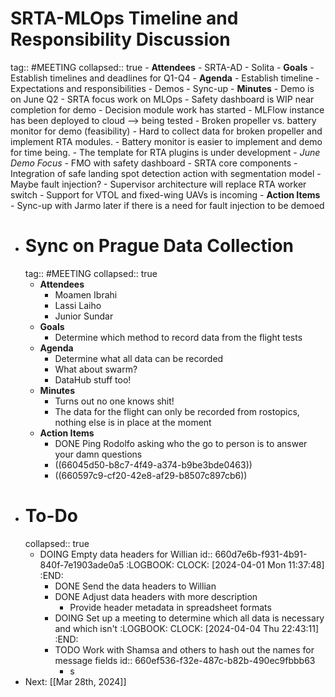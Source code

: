 # SRTA-MLOps Timeline and Responsibility Discussion
tag:: #MEETING
collapsed:: true
	- **Attendees**
		- SRTA-AD
		- Solita
	- **Goals**
		- Establish timelines and deadlines for Q1-Q4
	- **Agenda**
		- Establish timeline
		- Expectations and responsibilities
		- Demos
		- Sync-up
	- **Minutes**
		- Demo is on June Q2
		- SRTA focus work on MLOps
		- Safety dashboard is WIP near completion for demo
		- Decision module work has started
		- MLFlow instance has been deployed to cloud --> being tested
		- Broken propeller vs. battery monitor for demo (feasibility)
			- Hard to collect data for broken propeller and implement RTA modules.
			- Battery monitor is easier to implement and demo for time being.
		- The template for RTA plugins is under development
		- *June Demo Focus*
			- FMO with safety dashboard
			- SRTA core components
			- Integration of safe landing spot detection action with segmentation model
			- Maybe fault injection?
		- Supervisor architecture will replace RTA worker switch
		- Support for VTOL and fixed-wing UAVs is incoming
	- **Action Items**
		- Sync-up with Jarmo later if there is a need for fault injection to be demoed
- # Sync on Prague Data Collection
  tag:: #MEETING
  collapsed:: true
	- **Attendees**
		- Moamen Ibrahi
		- Lassi Laiho
		- Junior Sundar
	- **Goals**
		- Determine which method to record data from the flight tests
	- **Agenda**
		- Determine what all data can be recorded
		- What about swarm?
		- DataHub stuff too!
	- **Minutes**
		- Turns out no one knows shit!
		- The data for the flight can only be recorded from rostopics, nothing else is in place at the moment
	- **Action Items**
		- DONE Ping Rodolfo asking who the go to person is to answer your damn questions
		- ((66045d50-b8c7-4f49-a374-b9be3bde0463))
		- ((660597c9-cf20-42e8-af29-b8507c897cb6))
- # To-Do
  collapsed:: true
	- DOING Empty data headers for Willian
	  id:: 660d7e6b-f931-4b91-840f-7e1903ade0a5
	  :LOGBOOK:
	  CLOCK: [2024-04-01 Mon 11:37:48]
	  :END:
		- DONE Send the data headers to Willian
		- DONE Adjust data headers with more description
			- Provide header metadata in spreadsheet formats
		- DOING Set up a meeting to determine which all data is necessary and which isn't
		  :LOGBOOK:
		  CLOCK: [2024-04-04 Thu 22:43:11]
		  :END:
		- TODO Work with Shamsa and others to hash out the names for message fields
		  id:: 660ef536-f32e-487c-b82b-490ec9fbbb63
			- s
- Next: [[Mar 28th, 2024]]